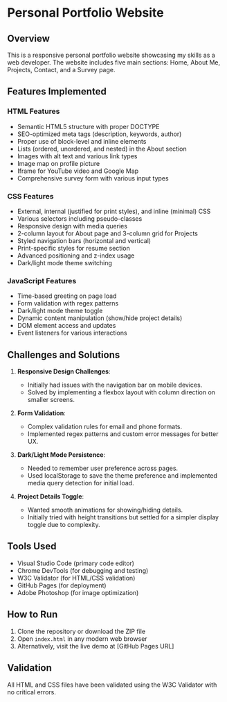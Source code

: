 # Personal Portfolio Website

## Overview
This is a responsive personal portfolio website showcasing my skills as a web developer. The website includes five main sections: Home, About Me, Projects, Contact, and a Survey page.

## Features Implemented

### HTML Features
- Semantic HTML5 structure with proper DOCTYPE
- SEO-optimized meta tags (description, keywords, author)
- Proper use of block-level and inline elements
- Lists (ordered, unordered, and nested) in the About section
- Images with alt text and various link types
- Image map on profile picture
- Iframe for YouTube video and Google Map
- Comprehensive survey form with various input types

### CSS Features
- External, internal (justified for print styles), and inline (minimal) CSS
- Various selectors including pseudo-classes
- Responsive design with media queries
- 2-column layout for About page and 3-column grid for Projects
- Styled navigation bars (horizontal and vertical)
- Print-specific styles for resume section
- Advanced positioning and z-index usage
- Dark/light mode theme switching

### JavaScript Features
- Time-based greeting on page load
- Form validation with regex patterns
- Dark/light mode theme toggle
- Dynamic content manipulation (show/hide project details)
- DOM element access and updates
- Event listeners for various interactions

## Challenges and Solutions

1. **Responsive Design Challenges**:
   - Initially had issues with the navigation bar on mobile devices.
   - Solved by implementing a flexbox layout with column direction on smaller screens.

2. **Form Validation**:
   - Complex validation rules for email and phone formats.
   - Implemented regex patterns and custom error messages for better UX.

3. **Dark/Light Mode Persistence**:
   - Needed to remember user preference across pages.
   - Used localStorage to save the theme preference and implemented media query detection for initial load.

4. **Project Details Toggle**:
   - Wanted smooth animations for showing/hiding details.
   - Initially tried with height transitions but settled for a simpler display toggle due to complexity.

## Tools Used
- Visual Studio Code (primary code editor)
- Chrome DevTools (for debugging and testing)
- W3C Validator (for HTML/CSS validation)
- GitHub Pages (for deployment)
- Adobe Photoshop (for image optimization)

## How to Run
1. Clone the repository or download the ZIP file
2. Open `index.html` in any modern web browser
3. Alternatively, visit the live demo at [GitHub Pages URL]

## Validation
All HTML and CSS files have been validated using the W3C Validator with no critical errors.